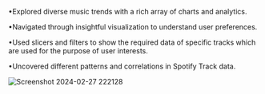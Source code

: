 •Explored diverse music trends with a rich array of charts and analytics.

•Navigated through insightful visualization to understand user preferences.

•Used slicers and filters to show the required data of specific tracks which are used for the purpose of user interests.

•Uncovered different patterns and correlations in Spotify Track data.

![Screenshot 2024-02-27 222128](https://github.com/Vishal95-tech/Spotify-Track-Genre-Analysis/assets/75795195/1554e03a-4180-4907-ae1d-0d7558c5a68f)
